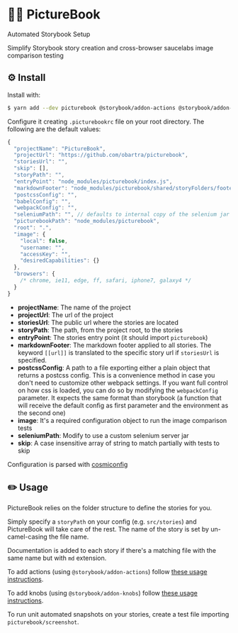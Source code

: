 # 🤖📗 PictureBook

Automated Storybook Setup

Simplify Storybook story creation and cross-browser saucelabs image comparison testing

## ⚙️ Install

Install with:

```sh
$ yarn add --dev picturebook @storybook/addon-actions @storybook/addon-knobs @storybook/addon-notes @storybook/addon-options @storybook/channels @storybook/react
```

Configure it creating `.picturebookrc` file on your root directory. The following are the default values:

```js
{
  "projectName": "PictureBook",
  "projectUrl": "https://github.com/obartra/picturebook",
  "storiesUrl": "",
  "skip": [],
  "storyPath": "",
  "entryPoint": "node_modules/picturebook/index.js",
  "markdownFooter": "node_modules/picturebook/shared/storyFolders/footer.md",
  "postcssConfig": "",
  "babelConfig": "",
  "webpackConfig": "",
  "seleniumPath": "", // defaults to internal copy of the selenium jar file
  "picturebookPath": "node_modules/picturebook",
  "root": ".",
  "image": {
    "local": false,
    "username: "",
    "accessKey": "",
    "desiredCapabilities": {}
  },
  "browsers": {
    /* chrome, ie11, edge, ff, safari, iphone7, galaxy4 */
  }
}
```

- **projectName**: The name of the project
- **projectUrl**: The url of the project
- **storiesUrl**: The public url where the stories are located
- **storyPath**: The path, from the project root, to the stories
- **entryPoint**: The stories entry point (it should import `picturebook`)
- **markdownFooter**: The markdown footer applied to all stories. The keyword `[[url]]` is translated to the specific story url if `storiesUrl` is specified.
- **postcssConfig**: A path to a file exporting either a plain object that returns a postcss config. This is a convenience method in case you don't need to customize other webpack settings. If you want full control on how css is loaded, you can do so by modifying the `webpackConfig` parameter. It expects the same format than storybook (a function that will receive the default config as first parameter and the environment as the second one)
- **image**: It's a required configuration object to run the image comparison tests
- **seleniumPath**: Modify to use a custom selenium server jar
- **skip**: A case insensitive array of string to match partially with tests to skip

Configuration is parsed with [cosmiconfig](https://github.com/davidtheclark/cosmiconfig)

## ✏️ Usage

PictureBook relies on the folder structure to define the stories for you.

Simply specify a `storyPath` on your config (e.g. `src/stories`) and PictureBook will take care of the rest. The name of the story is set by un-camel-casing the file name.

Documentation is added to each story if there's a matching file with the same name but with `md` extension.

To add actions (using `@storybook/addon-actions`) follow [these usage instructions](https://github.com/storybooks/storybook/tree/master/addons/actions).

To add knobs (using `@storybook/addon-knobs`) follow [these usage instructions](https://github.com/storybooks/storybook/tree/master/addons/knobs).

To run unit automated snapshots on your stories, create a test file importing `picturebook/screenshot`.
